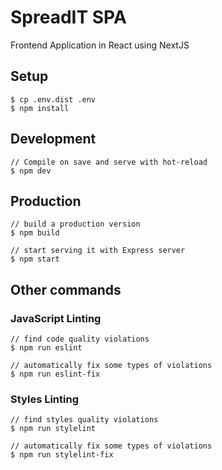 # SpreadIT SPA

Frontend Application in React using NextJS

## Setup

```
$ cp .env.dist .env
$ npm install
```

## Development

```
// Compile on save and serve with hot-reload
$ npm dev
```

## Production

```
// build a production version
$ npm build

// start serving it with Express server
$ npm start
```

## Other commands

### JavaScript Linting

```
// find code quality violations
$ npm run eslint

// automatically fix some types of violations
$ npm run eslint-fix
```

### Styles Linting

```
// find styles quality violations
$ npm run stylelint

// automatically fix some types of violations
$ npm run stylelint-fix
```